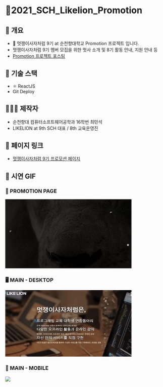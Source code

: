 # 🦁2021_SCH_Likelion_Promotion

## 📁 개요

- 🦁 멋쟁이사자처럼 9기 at 순천향대학교 Promotion 프로젝트 입니다.
- 멋쟁이사자처럼 9기 멤버 모집을 위한 멋사 소개 및 8기 활동 안내, 지원 안내 등
- [Promotion 프로젝트 포스팅](https://velog.io/@minsgy/%EB%8F%99%EC%95%84%EB%A6%AC-Promotion-%ED%94%84%EB%A1%9C%EC%A0%9D%ED%8A%B8-1)


## 🔨 기술 스택

- ⚛️ ReactJS
- Git Deploy



## 👨🏻‍💻 제작자

- 순천향대 컴퓨터소프트웨어공학과 16학번 최민석
- LIKELION at 9th SCH 대표 / 8th 교육운영진



## 🔗 페이지 링크

- [멋쟁이사자처럼 9기 프로모션 페이지](https://minsgy.github.io/2021_SCH_Likelion_Promotion/#/)



## 💬 시연 GIF

### 📃 PROMOTION PAGE

<img src="./ExampleGIF/promotion-page.gif" width="400px">

### 🖥 MAIN - DESKTOP

<img src="./ExampleGIF/main-pc.gif" width="400px">

### 📱 MAIN - MOBILE

<img src="./ExampleGIF/main-mobile.gif" height="500px">
